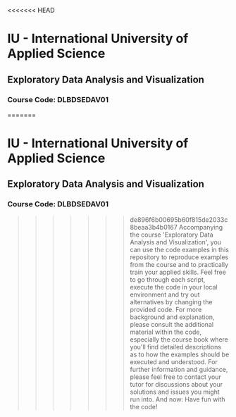 <<<<<<< HEAD
# IU - International University of Applied Science
## Exploratory Data Analysis and Visualization
### Course Code: DLBDSEDAV01

=======
# IU - International University of Applied Science
## Exploratory Data Analysis and Visualization
### Course Code: DLBDSEDAV01

>>>>>>> de896f6b00695b60f815de2033c8beaa3b4b0167
Accompanying the course 'Exploratory Data Analysis and Visualization', you can use the code examples in this repository to reproduce examples from the course and to practically train your applied skills. Feel free to go through each script, execute the code in your local environment and try out alternatives by changing the provided code. For more background and explanation, please consult the additional material within the code, especially the course book where you'll find detailed descriptions as to how the examples should be executed and understood. For further information and guidance, please feel free to contact your tutor for discussions about your solutions and issues you might run into. And now: Have fun with the code!